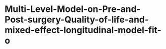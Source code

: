 # Multi-Level-Model-on-Pre-and-Post-surgery-Quality-of-life-and-mixed-effect-longitudinal-model-fit-o
